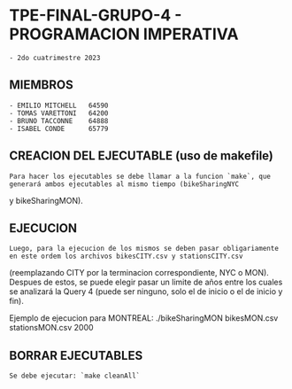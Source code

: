 # TPE-FINAL-GRUPO-4 - PROGRAMACION IMPERATIVA
    - 2do cuatrimestre 2023

## MIEMBROS
    - EMILIO MITCHELL   64590
    - TOMAS VARETTONI   64200
    - BRUNO TACCONNE    64888
    - ISABEL CONDE      65779

## CREACION DEL EJECUTABLE (uso de makefile)
    Para hacer los ejecutables se debe llamar a la funcion `make`, que generará ambos ejecutables al mismo tiempo (bikeSharingNYC
y bikeSharingMON). 

## EJECUCION
    Luego, para la ejecucion de los mismos se deben pasar obligariamente en este ordem los archivos bikesCITY.csv y stationsCITY.csv
(reemplazando CITY por la terminacion correspondiente, NYC o MON). Despues de estos, se puede elegir pasar un limite de años entre
los cuales se analizará la Query 4 (puede ser ninguno, solo el de inicio o el de inicio y fin). 

Ejemplo de ejecucion para MONTREAL:
./bikeSharingMON bikesMON.csv stationsMON.csv 2000

## BORRAR EJECUTABLES
    Se debe ejecutar: `make cleanAll`